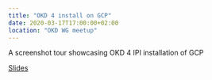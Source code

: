```yaml
---
title: "OKD 4 install on GCP"
date: 2020-03-17T17:00:00+02:00
location: "OKD WG meetup"
---
```

  A screenshot tour showcasing OKD 4 IPI installation of GCP

  [Slides](https://vrutkovs.github.io/slides-okd-installer-screenshots/)

